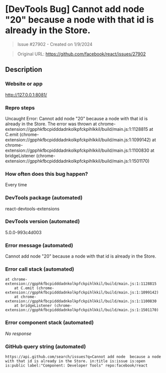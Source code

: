# [DevTools Bug] Cannot add node "20" because a node with that id is already in the Store.

> Issue #27902 - Created on 1/9/2024

> Original URL: https://github.com/facebook/react/issues/27902

## Description

### Website or app

http://127.0.0.1:8081/

### Repro steps

Uncaught Error: Cannot add node "20" because a node with that id is already in the Store.
The error was thrown at chrome-extension://gpphkfbcpidddadnkolkpfckpihlkkil/build/main.js:1:1128815
    at C.emit (chrome-extension://gpphkfbcpidddadnkolkpfckpihlkkil/build/main.js:1:1099142)
    at chrome-extension://gpphkfbcpidddadnkolkpfckpihlkkil/build/main.js:1:1100830
    at bridgeListener (chrome-extension://gpphkfbcpidddadnkolkpfckpihlkkil/build/main.js:1:1501170)

### How often does this bug happen?

Every time

### DevTools package (automated)

react-devtools-extensions

### DevTools version (automated)

5.0.0-993c4d003

### Error message (automated)

Cannot add node "20" because a node with that id is already in the Store.

### Error call stack (automated)

```text
at chrome-extension://gpphkfbcpidddadnkolkpfckpihlkkil/build/main.js:1:1128815
    at C.emit (chrome-extension://gpphkfbcpidddadnkolkpfckpihlkkil/build/main.js:1:1099142)
    at chrome-extension://gpphkfbcpidddadnkolkpfckpihlkkil/build/main.js:1:1100830
    at bridgeListener (chrome-extension://gpphkfbcpidddadnkolkpfckpihlkkil/build/main.js:1:1501170)
```


### Error component stack (automated)

_No response_

### GitHub query string (automated)

```text
https://api.github.com/search/issues?q=Cannot add node  because a node with that id is already in the Store. in:title is:issue is:open is:public label:"Component: Developer Tools" repo:facebook/react
```


